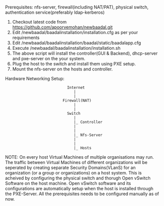 Prerequisites: nfs-server, firewall(including NAT/PAT), physical switch, authentication service(preferably ldap-kerberos)

1. Checkout latest code from https://github.com/apoorvemohan/newbaadal.git
2. Edit /newbaadal/baadalinstallation/installation.cfg as per your requirements
3. Edit /newbaadal/baadalinstallation/baadal/static/baadalapp.cfg
4. Execute /newbaadal/baadalinstallation/installation.sh
5. The above script will install the controller(GUI & Backend), dhcp-server and pxe-server on the your system.
6. Plug the host to the switch and install them using PXE setup.
7. Mount the nfs-server on the hosts and  controller.


Hardware Networking Setup:



                                Internet
                                   |
                                   |
                              Firewall(NAT)
                                   |
                                   |
                                Switch
                                   |    
                                   |_ Controller
                                   |    
                                   |    
                                   |_ Nfs-Server
                                   |    
                                   |    
                                   |_ Hosts


NOTE: On every host Virtual Machines of multiple organisations may run. The traffic between Virtual Machines of different organizations will be seperated by creating separate Security Domains(VLanS) for an organization (or a group or organizations) on a host system. This is acheived by configuring the physical switch and thorugh Open vSwitch Software on the host machine. Open vSwitch software and its configurations are automatically setup when the host is installed through the PXE-Server. All the prerequisites needs to be configured manually as of now.
